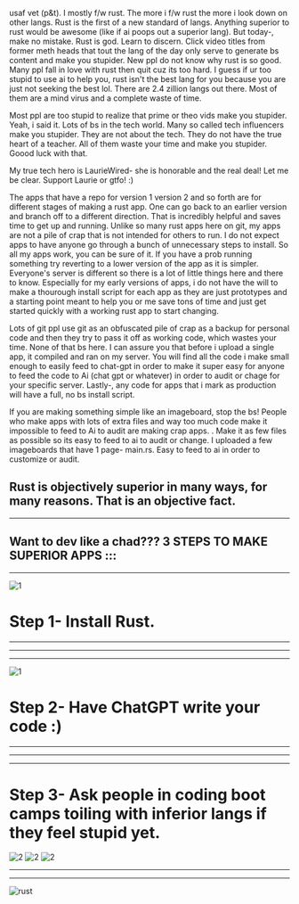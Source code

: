 

usaf vet (p&t). I mostly f/w rust. The more i f/w rust the more i look down on other langs. Rust is the first of a new standard of langs. Anything superior to rust would be awesome (like if ai poops out a superior lang). But today-, make no mistake. Rust is god. Learn to discern. Click video titles from former meth heads that tout the lang of the day only serve to generate bs content and make you stupider. New ppl do not know why rust is so good. Many ppl fall in love with rust then quit cuz its too hard. I guess if ur too stupid to use ai to help you, rust isn't the best lang for you because you are just not seeking the best lol. There are 2.4 zillion langs out there. Most of them are a mind virus and a complete waste of time. 

Most ppl are too stupid to realize that prime or theo vids make you stupider. Yeah, i said it. Lots of bs in the tech world. Many so called tech influencers make you stupider. They are not about the tech. They do not have the true heart of a teacher. All of them waste your time and make you stupider. Goood luck with that. 

My true tech hero is LaurieWired- she is honorable and the real deal! Let me be clear. Support Laurie or gtfo! :) 

The apps that have a repo for version 1 version 2 and so forth are for different stages of making a rust app. One can go back to an earlier version and branch off to a different direction. That is incredibly helpful and saves time to get up and running. Unlike so many rust apps here on git, my apps are not a pile of crap that is not intended for others to run. I do not expect apps to have anyone go through a bunch of unnecessary steps to install. So all my apps work, you can be sure of it. If you have a prob running something try reverting to a lower version of the app as it is simpler. Everyone's server is different so there is a lot of little things here and there to know. Especially for my early versions of apps, i do not have the will to make a thourough install script for each app as they are just prototypes and a starting point meant to help you or me save tons of time and just get started quickly with a working rust app to start changing. 

Lots of git ppl use git as an obfuscated pile of crap as a backup for personal code and then they try to pass it off as working code, which wastes your time. None of that bs here. I can assure you that before i upload a single app, it compiled and ran on my server.  You will find all the code i make small enough to easily feed to chat-gpt in order to make it super easy for anyone to feed the code to Ai (chat gpt or whatever) in order to audit or chage for your specific server. Lastly-, any code for apps that i mark as production will have a full, no bs install script. 

If you are making something simple like an imageboard, stop the bs! People who make apps with lots of extra files and way too much code make it impossible to feed to Ai to audit are making crap apps. . Make it as few files as possible so its easy to feed to ai to audit or change. I uploaded a few imageboards that have 1 page- main.rs. Easy to feed to ai in order to customize or audit. 

Rust is objectively superior in many ways, for many reasons. That is an objective fact. 
-----------------------------------------------------------
-----------------------------------------------------------

Want to dev like a chad??? 
3 STEPS TO MAKE SUPERIOR APPS ::: 
-----------------------------------------------------------
-----------------------------------------------------------
![1](https://github.com/user-attachments/assets/2328cde6-b47f-4efc-978b-9c331dfefb94)
# Step 1- Install Rust. 

-----------------------------------------------------------
-----------------------------------------------------------
-----------------------------------------------------------
![1](https://github.com/user-attachments/assets/3695a732-502d-408d-865e-ebdcff7c9216)
# Step 2- Have ChatGPT write your code :) 


-----------------------------------------------------------
-----------------------------------------------------------
-----------------------------------------------------------
# Step 3- Ask people in coding boot camps toiling with inferior langs if they feel stupid yet. 
![2](https://github.com/user-attachments/assets/da346cb4-458a-4803-8e4a-bca0c5842cfc)
![2](https://github.com/user-attachments/assets/da346cb4-458a-4803-8e4a-bca0c5842cfc)
![2](https://github.com/user-attachments/assets/da346cb4-458a-4803-8e4a-bca0c5842cfc)

-----------------------------------------------------------
-----------------------------------------------------------








![rust](https://github.com/user-attachments/assets/4788eba0-1db7-4dc9-a675-a8478e0c9e10)



